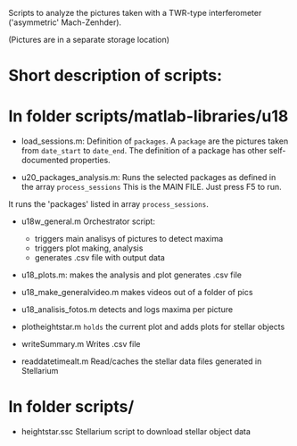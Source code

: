 Scripts to analyze the pictures taken with a TWR-type interferometer ('asymmetric' Mach-Zenhder).

(Pictures are in a separate storage location)

# Short description of scripts:


# In folder scripts/matlab-libraries/u18

- load_sessions.m:
Definition of `packages`.
A `package` are the pictures taken from `date_start` to `date_end`.
The definition of a package has other self-documented properties.

- u20_packages_analysis.m:
Runs the selected packages as defined in the array `process_sessions`
This is the MAIN FILE. Just press F5 to run.

It runs the 'packages' listed in array `process_sessions`.

- u18w_general.m
Orchestrator script:
    - triggers main analisys of pictures to detect maxima
    - triggers plot making, analysis
    - generates .csv file with output data

- u18_plots.m:
makes the analysis and plot
generates .csv file

- u18_make_generalvideo.m
makes videos out of a folder of pics

- u18_analisis_fotos.m
detects and logs maxima per picture

- plotheightstar.m
`holds` the current plot and adds plots for stellar objects

- writeSummary.m
Writes .csv file

- readdatetimealt.m
Read/caches the stellar data files generated in Stellarium


# In folder scripts/
- heightstar.ssc
Stellarium script to download stellar object data
